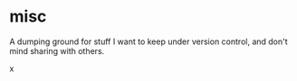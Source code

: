 # misc
A dumping ground for stuff I want to keep under version control, and don't mind sharing with others.

x
